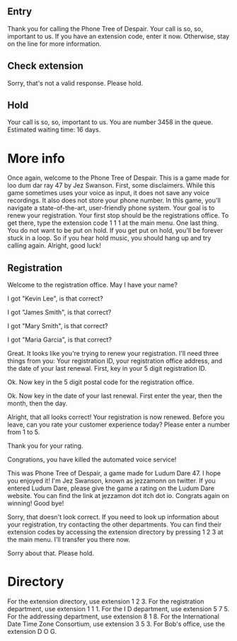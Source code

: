 ## Entry

Thank you for calling the Phone Tree of Despair. Your call is so, so, important to us.
If you have an extension code, enter it now. Otherwise, stay on the line for more information.

## Check extension

Sorry, that's not a valid response. Please hold.

## Hold

Your call is so, so, important to us.
You are number 3458 in the queue. Estimated waiting time: 16 days.

# More info

Once again, welcome to the Phone Tree of Despair. This is a game made for loo dum dar ray 47 by Jez Swanson.
First, some disclaimers. While this game sometimes uses your voice as input, it does not save any voice recordings. It also does not store your phone number.
In this game, you'll navigate a state-of-the-art, user-friendly phone system. Your goal is to renew your registration.
Your first stop should be the registrations office. To get there, type the extension code 1 1 1 at the main menu.
One last thing. You do not want to be put on hold. If you get put on hold, you'll be forever stuck in a loop. So if you hear hold music, you should hang up and try calling again.
Alright, good luck!

## Registration

Welcome to the registration office. May I have your name?

I got "Kevin Lee", is that correct?

I got "James Smith", is that correct?

I got "Mary Smith", is that correct?

I got "Maria Garcia", is that correct?

Great. It looks like you're trying to renew your registration. I'll need three things from you: Your registration ID, your registration office address, and the date of your last renewal.
First, key in your 5 digit registration ID.

Ok. Now key in the 5 digit postal code for the registration office.

Ok. Now key in the date of your last renewal. First enter the year, then the month, then the day.

Alright, that all looks correct! Your registration is now renewed.
Before you leave, can you rate your customer experience today? Please enter a number from 1 to 5.

Thank you for your rating.

Congrations, you have killed the automated voice service!

This was Phone Tree of Despair, a game made for Ludum Dare 47. I hope you enjoyed it! I'm Jez Swanson, known as jezzamonn on twitter. If you entered Ludum Dare, please give the game a rating on the Ludum Dare website. You can find the link at jezzamon dot itch dot io. Congrats again on winning! Good bye!

Sorry, that doesn't look correct. If you need to look up information about your registration, try contacting the other departments. You can find their extension codes by accessing the extension directory by pressing 1 2 3 at the main menu. I'll transfer you there now.

Sorry about that. Please hold.

# Directory

For the extension directory, use extension 1 2 3.
For the registration department, use extension 1 1 1.
For the I D department, use extension 5 7 5.
For the addressing department, use extension 8 1 8.
For the International Date Time Zone Consortium, use extension 3 5 3.
For Bob's office, use the extension D O G.
